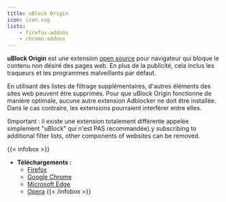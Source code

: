 ```yaml
---
title: uBlock Origin
icon: icon.svg
lists:
    - firefox-addons
    - chrome-addons
---
```


**uBlock Origin** est une extension [open source][floss] pour navigateur qui bloque le contenu non désiré des pages web. En plus de la publicité, cela inclus les traqueurs et les programmes malveillants par défaut.

En utilisant des listes de filtrage supplémentaires, d'autres éléments des sites web peuvent être supprimés. Pour que uBlock Origin fonctionne de manière optimale, aucune autre extension Adblocker ne doit être installée. Dans le cas contraire, les extensions pourraient interférer entre elles.

(Important : il existe une extension totalement différente appelée simplement "uBlock" qui n'est PAS recommandée).y subscribing to additional filter lists, other components of websites can be removed.

{{< infobox >}}
- **Téléchargements :**
    - [Firefox](https://addons.mozilla.org/en-US/firefox/addon/ublock-origin/)
    - [Google Chrome](https://chrome.google.com/webstore/detail/ublock-origin/cjpalhdlnbpafiamejdnhcphjbkeiagm)
    - [Microsoft Edge](https://www.microsoft.com/store/p/app/9nblggh444l4)
    - [Opera](https://addons.opera.com/en/extensions/details/ublock/)
{{< /infobox >}}

[floss]: https://web.archive.org/web/20180904102804/https://switching.social/what-is-open-source-software/
